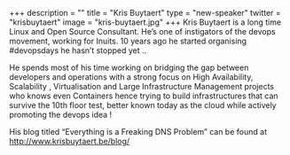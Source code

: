 +++
description = ""
title = "Kris Buytaert"
type = "new-speaker"
twitter = "krisbuytaert"
image = "kris-buytaert.jpg"
+++
Kris Buytaert is a long time Linux and Open Source Consultant. He’s one of instigators of the devops movement, working for Inuits. 10 years ago he started organising #devopsdays he hasn’t stopped yet ..

He spends most of his time working on bridging the gap between developers and operations with a strong focus on High Availability, Scalability , Virtualisation and Large Infrastructure Management projects who knows even Containers hence trying to build infrastructures that can survive the 10th floor test, better known today as the cloud while actively promoting the devops idea !

His blog titled “Everything is a Freaking DNS Problem” can be found at http://www.krisbuytaert.be/blog/